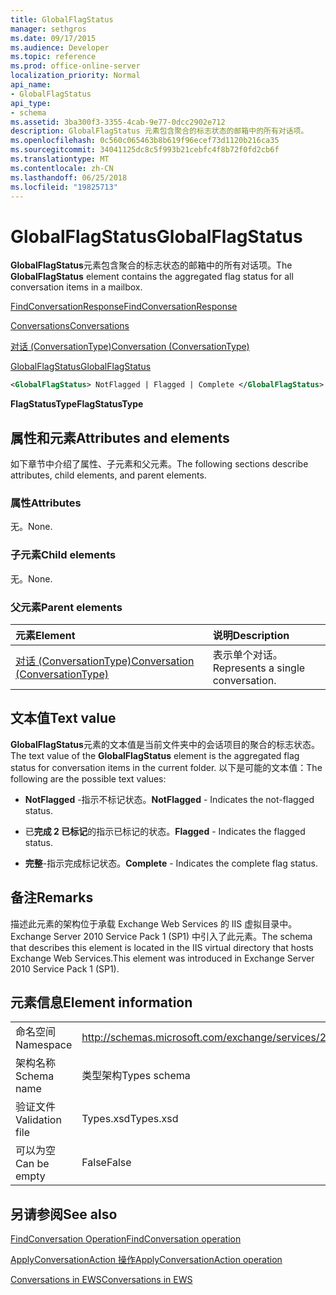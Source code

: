 ```yaml
---
title: GlobalFlagStatus
manager: sethgros
ms.date: 09/17/2015
ms.audience: Developer
ms.topic: reference
ms.prod: office-online-server
localization_priority: Normal
api_name:
- GlobalFlagStatus
api_type:
- schema
ms.assetid: 3ba300f3-3355-4cab-9e77-0dcc2902e712
description: GlobalFlagStatus 元素包含聚合的标志状态的邮箱中的所有对话项。
ms.openlocfilehash: 0c560c065463b8b619f96ecef73d1120b216ca35
ms.sourcegitcommit: 34041125dc8c5f993b21cebfc4f8b72f0fd2cb6f
ms.translationtype: MT
ms.contentlocale: zh-CN
ms.lasthandoff: 06/25/2018
ms.locfileid: "19825713"
---
```

# <a name="globalflagstatus"></a><span data-ttu-id="ba9a7-103">GlobalFlagStatus</span><span class="sxs-lookup"><span data-stu-id="ba9a7-103">GlobalFlagStatus</span></span>

<span data-ttu-id="ba9a7-104">**GlobalFlagStatus**元素包含聚合的标志状态的邮箱中的所有对话项。</span><span class="sxs-lookup"><span data-stu-id="ba9a7-104">The **GlobalFlagStatus** element contains the aggregated flag status for all conversation items in a mailbox.</span></span> 
  
[<span data-ttu-id="ba9a7-105">FindConversationResponse</span><span class="sxs-lookup"><span data-stu-id="ba9a7-105">FindConversationResponse</span></span>](findconversationresponse.md)
  
[<span data-ttu-id="ba9a7-106">Conversations</span><span class="sxs-lookup"><span data-stu-id="ba9a7-106">Conversations</span></span>](conversations-ex15websvcsotherref.md)
  
[<span data-ttu-id="ba9a7-107">对话 (ConversationType)</span><span class="sxs-lookup"><span data-stu-id="ba9a7-107">Conversation (ConversationType)</span></span>](conversation-conversationtype.md)
  
[<span data-ttu-id="ba9a7-108">GlobalFlagStatus</span><span class="sxs-lookup"><span data-stu-id="ba9a7-108">GlobalFlagStatus</span></span>](globalflagstatus.md)
  
```XML
<GlobalFlagStatus> NotFlagged | Flagged | Complete </GlobalFlagStatus>
```

 <span data-ttu-id="ba9a7-109">**FlagStatusType**</span><span class="sxs-lookup"><span data-stu-id="ba9a7-109">**FlagStatusType**</span></span>
## <a name="attributes-and-elements"></a><span data-ttu-id="ba9a7-110">属性和元素</span><span class="sxs-lookup"><span data-stu-id="ba9a7-110">Attributes and elements</span></span>

<span data-ttu-id="ba9a7-111">如下章节中介绍了属性、子元素和父元素。</span><span class="sxs-lookup"><span data-stu-id="ba9a7-111">The following sections describe attributes, child elements, and parent elements.</span></span>
  
### <a name="attributes"></a><span data-ttu-id="ba9a7-112">属性</span><span class="sxs-lookup"><span data-stu-id="ba9a7-112">Attributes</span></span>

<span data-ttu-id="ba9a7-113">无。</span><span class="sxs-lookup"><span data-stu-id="ba9a7-113">None.</span></span>
  
### <a name="child-elements"></a><span data-ttu-id="ba9a7-114">子元素</span><span class="sxs-lookup"><span data-stu-id="ba9a7-114">Child elements</span></span>

<span data-ttu-id="ba9a7-115">无。</span><span class="sxs-lookup"><span data-stu-id="ba9a7-115">None.</span></span>
  
### <a name="parent-elements"></a><span data-ttu-id="ba9a7-116">父元素</span><span class="sxs-lookup"><span data-stu-id="ba9a7-116">Parent elements</span></span>

|<span data-ttu-id="ba9a7-117">**元素**</span><span class="sxs-lookup"><span data-stu-id="ba9a7-117">**Element**</span></span>|<span data-ttu-id="ba9a7-118">**说明**</span><span class="sxs-lookup"><span data-stu-id="ba9a7-118">**Description**</span></span>|
|:-----|:-----|
|[<span data-ttu-id="ba9a7-119">对话 (ConversationType)</span><span class="sxs-lookup"><span data-stu-id="ba9a7-119">Conversation (ConversationType)</span></span>](conversation-conversationtype.md) <br/> |<span data-ttu-id="ba9a7-120">表示单个对话。</span><span class="sxs-lookup"><span data-stu-id="ba9a7-120">Represents a single conversation.</span></span>  <br/> |
   
## <a name="text-value"></a><span data-ttu-id="ba9a7-121">文本值</span><span class="sxs-lookup"><span data-stu-id="ba9a7-121">Text value</span></span>

<span data-ttu-id="ba9a7-122">**GlobalFlagStatus**元素的文本值是当前文件夹中的会话项目的聚合的标志状态。</span><span class="sxs-lookup"><span data-stu-id="ba9a7-122">The text value of the **GlobalFlagStatus** element is the aggregated flag status for conversation items in the current folder.</span></span> <span data-ttu-id="ba9a7-123">以下是可能的文本值：</span><span class="sxs-lookup"><span data-stu-id="ba9a7-123">The following are the possible text values:</span></span> 
  
- <span data-ttu-id="ba9a7-124">**NotFlagged** -指示不标记状态。</span><span class="sxs-lookup"><span data-stu-id="ba9a7-124">**NotFlagged** - Indicates the not-flagged status.</span></span> 
    
- <span data-ttu-id="ba9a7-125">已**完成 2 已标记**的指示已标记的状态。</span><span class="sxs-lookup"><span data-stu-id="ba9a7-125">**Flagged** - Indicates the flagged status.</span></span> 
    
- <span data-ttu-id="ba9a7-126">**完整**-指示完成标记状态。</span><span class="sxs-lookup"><span data-stu-id="ba9a7-126">**Complete** - Indicates the complete flag status.</span></span> 
    
## <a name="remarks"></a><span data-ttu-id="ba9a7-127">备注</span><span class="sxs-lookup"><span data-stu-id="ba9a7-127">Remarks</span></span>

<span data-ttu-id="ba9a7-128">描述此元素的架构位于承载 Exchange Web Services 的 IIS 虚拟目录中。Exchange Server 2010 Service Pack 1 (SP1) 中引入了此元素。</span><span class="sxs-lookup"><span data-stu-id="ba9a7-128">The schema that describes this element is located in the IIS virtual directory that hosts Exchange Web Services.This element was introduced in Exchange Server 2010 Service Pack 1 (SP1).</span></span>
  
## <a name="element-information"></a><span data-ttu-id="ba9a7-129">元素信息</span><span class="sxs-lookup"><span data-stu-id="ba9a7-129">Element information</span></span>

|||
|:-----|:-----|
|<span data-ttu-id="ba9a7-130">命名空间</span><span class="sxs-lookup"><span data-stu-id="ba9a7-130">Namespace</span></span>  <br/> |http://schemas.microsoft.com/exchange/services/2006/types  <br/> |
|<span data-ttu-id="ba9a7-131">架构名称</span><span class="sxs-lookup"><span data-stu-id="ba9a7-131">Schema name</span></span>  <br/> |<span data-ttu-id="ba9a7-132">类型架构</span><span class="sxs-lookup"><span data-stu-id="ba9a7-132">Types schema</span></span>  <br/> |
|<span data-ttu-id="ba9a7-133">验证文件</span><span class="sxs-lookup"><span data-stu-id="ba9a7-133">Validation file</span></span>  <br/> |<span data-ttu-id="ba9a7-134">Types.xsd</span><span class="sxs-lookup"><span data-stu-id="ba9a7-134">Types.xsd</span></span>  <br/> |
|<span data-ttu-id="ba9a7-135">可以为空</span><span class="sxs-lookup"><span data-stu-id="ba9a7-135">Can be empty</span></span>  <br/> |<span data-ttu-id="ba9a7-136">False</span><span class="sxs-lookup"><span data-stu-id="ba9a7-136">False</span></span>  <br/> |
   
## <a name="see-also"></a><span data-ttu-id="ba9a7-137">另请参阅</span><span class="sxs-lookup"><span data-stu-id="ba9a7-137">See also</span></span>



[<span data-ttu-id="ba9a7-138">FindConversation Operation</span><span class="sxs-lookup"><span data-stu-id="ba9a7-138">FindConversation operation</span></span>](findconversation-operation.md)
  
[<span data-ttu-id="ba9a7-139">ApplyConversationAction 操作</span><span class="sxs-lookup"><span data-stu-id="ba9a7-139">ApplyConversationAction operation</span></span>](applyconversationaction-operation.md)


[<span data-ttu-id="ba9a7-140">Conversations in EWS</span><span class="sxs-lookup"><span data-stu-id="ba9a7-140">Conversations in EWS</span></span>](http://msdn.microsoft.com/library/91e64629-db6c-4c94-9dcb-d386232e8467%28Office.15%29.aspx)

